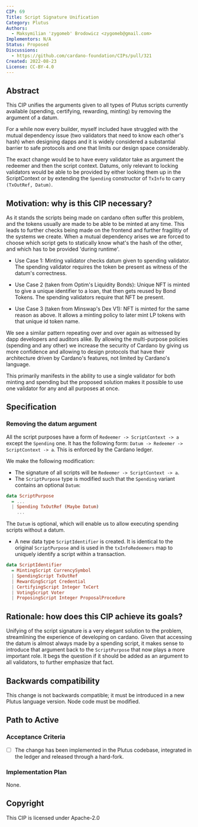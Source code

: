 ```yaml
---
CIP: 69
Title: Script Signature Unification
Category: Plutus
Authors:
  - Maksymilian 'zygomeb' Brodowicz <zygomeb@gmail.com>
Implementors: N/A
Status: Proposed
Discussions:
  - https://github.com/cardano-foundation/CIPs/pull/321
Created: 2022-08-23
License: CC-BY-4.0
---
```


## Abstract

This CIP unifies the arguments given to all types of Plutus scripts currently available (spending, certifying, rewarding, minting) by removing the argument of a datum.

For a while now every builder, myself included have struggled with the mutual dependency issue (two validators that need to know each other's hash) when designing dapps and it is widely considered a substantial barrier to safe protocols and one that limits our design space considerably.

The exact change would be to have every validator take as argument the redeemer and then the script context. Datums, only relevant to locking validators would be able to be provided by either looking them up in the ScriptContext or by extending the `Spending` constructor of `TxInfo` to carry `(TxOutRef, Datum)`.

## Motivation: why is this CIP necessary?

As it stands the scripts being made on cardano often suffer this problem, and the tokens usually are made to be able to be minted at any time. This leads to further checks being made on the frontend and further fragilitiy of the systems we create. When a mutual dependency arises we are forced to choose which script gets to statically know what's the hash of the other, and which has to be provided 'during runtime'.

- Use Case 1: Minting validator checks datum given to spending validator. The spending validator requires the token be present as witness of the datum's correctness.

- Use Case 2 (taken from Optim's Liquidity Bonds): Unique NFT is minted to give a unique identifier to a loan, that then gets reused by Bond Tokens. The spending validators require that NFT be present.

- Use Case 3 (taken from Minswap's Dex V1): NFT is minted for the same reason as above. It allows a minting policy to later mint LP tokens with that unique id token name.

We see a similar pattern repeating over and over again as witnessed by dapp developers and auditors alike. By allowing the multi-purpose policies (spending and any other) we increase the security of Cardano by giving us more confidence and allowing to design protocols that have their architecture driven by Cardano's features, not limited by Cardano's language.

This primarily manifests in the ability to use a single validator for both minting and spending but the proposed solution makes it possible to use one validator for any and all purposes at once.

## Specification

### Removing the datum argument

All the script purposes have a form of `Redeemer -> ScriptContext -> a` except the `Spending` one.
It has the following form: `Datum -> Redeemer -> ScriptContext -> a`. This is enforced by the Cardano ledger.

We make the following modification:

- The signature of all scripts will be `Redeemer -> ScriptContext -> a`.
- The `ScriptPurpose` type is modified such that the `Spending` variant contains an optional `Datum`:

```hs
data ScriptPurpose
  = ...
  | Spending TxOutRef (Maybe Datum)
    ...
```

The `Datum` is optional, which will enable us to allow executing spending scripts without a datum.

- A new data type `ScriptIdentifier` is created.
  It is identical to the original `ScriptPurpose` and is used in the `txInfoRedeemers` map to uniquely identify a script within a transaction.

```hs
data ScriptIdentifier
  = MintingScript CurrencySymbol
  | SpendingScript TxOutRef
  | RewardingScript Credential
  | CertifyingScript Integer TxCert
  | VotingScript Voter
  | ProposingScript Integer ProposalProcedure
```

## Rationale: how does this CIP achieve its goals?

Unifying of the script signature is a very elegant solution to the problem, streamlining the experience of developing on cardano.
Given that accessing the datum is almost always made by a spending script, it makes sense to introduce that argument back to the `ScriptPurpose` that now plays a more important role.
It begs the question if it should be added as an argument to all validators, to further emphasize that fact.

## Backwards compatibility

This change is not backwards compatible; it must be introduced in a new Plutus language version.
Node code must be modified.

## Path to Active

### Acceptance Criteria

- [ ] The change has been implemented in the Plutus codebase, integrated in the ledger and released through a hard-fork.

### Implementation Plan

None.

## Copyright

This CIP is licensed under Apache-2.0
